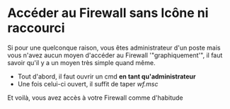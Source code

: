 # Accéder au Firewall sans Icône ni raccourci

Si pour une quelconque raison, vous êtes administrateur d'un poste mais
vous n'avez aucun moyen d'accéder au Firewall '"graphiquement'", il
faut savoir qu'il y a un moyen très simple quand même.

-   Tout d'abord, il faut ouvrir un cmd **en tant qu'administrateur**
-   Une fois celui-ci ouvert, il suffit de taper *wf.msc*

Et voilà, vous avez accès à votre Firewall comme d'habitude
